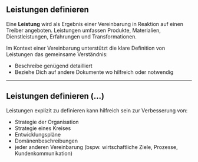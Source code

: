 ## Leistungen definieren

Eine **Leistung** wird als Ergebnis einer Vereinbarung in Reaktion auf einen Treiber angeboten. Leistungen umfassen Produkte, Materialien, Dienstleistungen, Erfahrungen und Transformationen.

Im Kontext einer Vereinbarung unterstützt die klare Definition von Leistungen das gemeinsame Verständnis:

- Beschreibe genügend detailliert
- Beziehe Dich auf andere Dokumente wo hilfreich oder notwendig

* * *

## Leistungen definieren (…)

Leistungen explizit zu definieren kann hilfreich sein zur Verbesserung von:

- Strategie der Organisation
- Strategie eines Kreises
- Entwicklungspläne
- Domänenbeschreibungen
- jeder anderen Vereinbarung (bspw. wirtschaftliche Ziele, Prozesse, Kundenkommunikation)